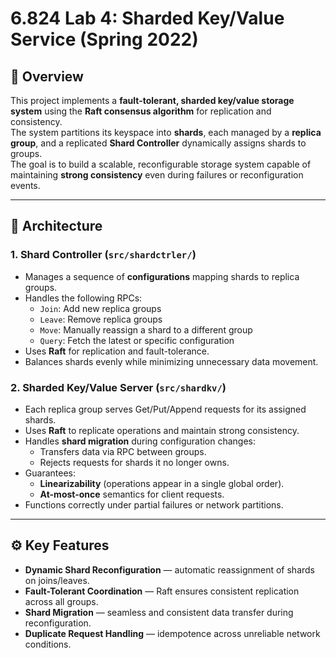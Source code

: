 # 6.824 Lab 4: Sharded Key/Value Service (Spring 2022)

## 🧠 Overview
This project implements a **fault-tolerant, sharded key/value storage system** using the **Raft consensus algorithm** for replication and consistency.  
The system partitions its keyspace into **shards**, each managed by a **replica group**, and a replicated **Shard Controller** dynamically assigns shards to groups.  
The goal is to build a scalable, reconfigurable storage system capable of maintaining **strong consistency** even during failures or reconfiguration events.

---

## 🧩 Architecture

### 1. Shard Controller (`src/shardctrler/`)
- Manages a sequence of **configurations** mapping shards to replica groups.  
- Handles the following RPCs:
  - `Join`: Add new replica groups  
  - `Leave`: Remove replica groups  
  - `Move`: Manually reassign a shard to a different group  
  - `Query`: Fetch the latest or specific configuration  
- Uses **Raft** for replication and fault-tolerance.  
- Balances shards evenly while minimizing unnecessary data movement.

### 2. Sharded Key/Value Server (`src/shardkv/`)
- Each replica group serves Get/Put/Append requests for its assigned shards.  
- Uses **Raft** to replicate operations and maintain strong consistency.  
- Handles **shard migration** during configuration changes:
  - Transfers data via RPC between groups.  
  - Rejects requests for shards it no longer owns.  
- Guarantees:
  - **Linearizability** (operations appear in a single global order).  
  - **At-most-once** semantics for client requests.  
- Functions correctly under partial failures or network partitions.

---

## ⚙️ Key Features
- **Dynamic Shard Reconfiguration** — automatic reassignment of shards on joins/leaves.  
- **Fault-Tolerant Coordination** — Raft ensures consistent replication across all groups.  
- **Shard Migration** — seamless and consistent data transfer during reconfiguration.  
- **Duplicate Request Handling** — idempotence across unreliable network conditions.  
